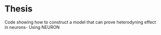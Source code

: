 # Thesis
Code showing how to construct a model that can prove heterodyning effect in neurons- Using NEURON 
